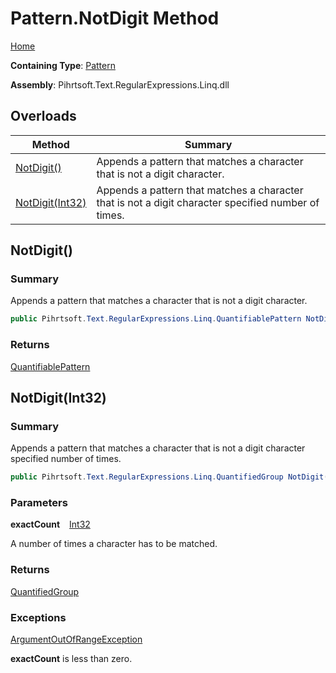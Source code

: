 # Pattern\.NotDigit Method

[Home](../../../../../../README.md)

**Containing Type**: [Pattern](../README.md)

**Assembly**: Pihrtsoft\.Text\.RegularExpressions\.Linq\.dll

## Overloads

| Method | Summary |
| ------ | ------- |
| [NotDigit()](#Pihrtsoft_Text_RegularExpressions_Linq_Pattern_NotDigit) | Appends a pattern that matches a character that is not a digit character\. |
| [NotDigit(Int32)](#Pihrtsoft_Text_RegularExpressions_Linq_Pattern_NotDigit_System_Int32_) | Appends a pattern that matches a character that is not a digit character specified number of times\. |

## NotDigit\(\) <a name="Pihrtsoft_Text_RegularExpressions_Linq_Pattern_NotDigit"></a>

### Summary

Appends a pattern that matches a character that is not a digit character\.

```csharp
public Pihrtsoft.Text.RegularExpressions.Linq.QuantifiablePattern NotDigit()
```

### Returns

[QuantifiablePattern](../../QuantifiablePattern/README.md)

## NotDigit\(Int32\) <a name="Pihrtsoft_Text_RegularExpressions_Linq_Pattern_NotDigit_System_Int32_"></a>

### Summary

Appends a pattern that matches a character that is not a digit character specified number of times\.

```csharp
public Pihrtsoft.Text.RegularExpressions.Linq.QuantifiedGroup NotDigit(int exactCount)
```

### Parameters

**exactCount** &ensp; [Int32](https://docs.microsoft.com/en-us/dotnet/api/system.int32)

A number of times a character has to be matched\.

### Returns

[QuantifiedGroup](../../QuantifiedGroup/README.md)

### Exceptions

[ArgumentOutOfRangeException](https://docs.microsoft.com/en-us/dotnet/api/system.argumentoutofrangeexception)

**exactCount** is less than zero\.

